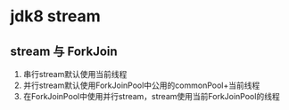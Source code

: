 # jdk8 stream 


## stream 与 ForkJoin
1. 串行stream默认使用当前线程
2. 并行stream默认使用ForkJoinPool中公用的commonPool+当前线程
3. 在ForkJoinPool中使用并行stream，stream使用当前ForkJoinPool的线程